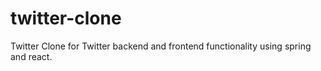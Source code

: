 # twitter-clone
Twitter Clone for Twitter backend and frontend functionality using spring and react.
